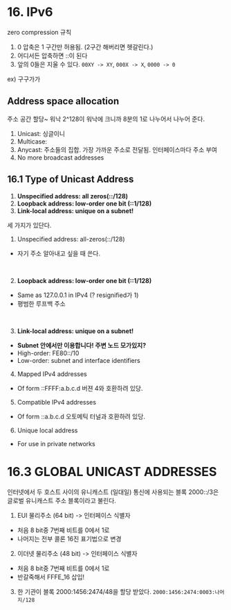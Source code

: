
# 16. IPv6
zero compression 규칙
1. 0 압축은 1 구간만 허용됨. (2구간 해버리면 헷갈린다.)
2. 어디서든 압축하면 ::이 된다
3. 앞의 0들은 지울 수 있다. `00XY -> XY`, `000X -> X`, `0000 -> 0`

ex) 구구가가


## Address space allocation
주소 공간 할당~ 워낙 2^128이 워낙에 크니까 8분의 1로 나누어서 나누어 준다.

1. Unicast: 싱글이니
2. Multicase: 
3. Anycast: 주소들의 집합. 가장 가까운 주소로 전달됨. 인터페이스마다 주소 부여
4. No more broadcast addresses


## 16.1 Type of Unicast Address
1. **Unspecified address: all zeros(::/128)**
2. **Loopback address: low-order one bit (::1/128)**
3. **Link-local address: unique on a subnet!**

세 가지가 있단다.
1. Unspecified address: all-zeros(::/128)
- 자기 주소 알아내고 싶을 때 쓴다.
<br>

2. **Loopback address: low-order one bit (::1/128)**
- Same as 127.0.0.1 in IPv4 (? resignified가 1)
- 평범한 루프백 주소

<br>

3. **Link-local address: unique on a subnet!**
- **Subnet 안에서만 이용합니다! 주변 노드 모가있지?**
- High-order: FE80::/10
- Low-order: subnet and interface identifiers

4. Mapped IPv4 addresses
- Of form ::FFFF:a.b.c.d 버젼 4와 호환하려 있당.
5. Compatible IPv4 addresses
- Of form ::a.b.c.d 오토메틱 터널과 호환하려 있당.
6. Unique local address
- For use in private networks

# 16.3 GLOBAL UNICAST ADDRESSES
인터넷에서 두 호스트 사이의 유니캐스트 (일대일) 통신에 사용되는 블록 2000::/3은 글로벌 유니캐스트 주소 블록이라고 불린다.

1. EUI 물리주소 (64 bit) -> 인터페이스 식별자
- 처음 8 bit중 7번째 비트를 0에서 1로
- 나머지는 전부 콜론 16진 표기법으로 변경
2. 이더넷 물리주소 (48 bit) -> 인터페이스 식별자
- 처음 8 bit중 7번째 비트를 0에서 1로
- 반갈죽해서 FFFE_16 삽입!

3. 한 기관이 블록 2000:1456:2474/48을 할당 받았다. `2000:1456:2474:0003:나머지/128` 
